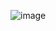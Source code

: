 ![image](https://github.com/esttebanps/Hexa2RGB/assets/86686071/7ce62119-140b-4fb3-a0b1-0f274bc17ee2)

